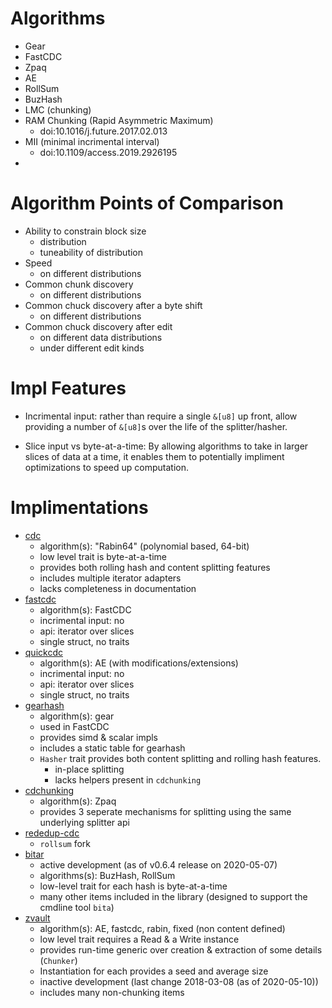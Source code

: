 
# Algorithms

 - Gear
 - FastCDC
 - Zpaq
 - AE
 - RollSum
 - BuzHash
 - LMC (chunking)
 - RAM Chunking (Rapid  Asymmetric  Maximum)
   - doi:10.1016/j.future.2017.02.013 
 - MII (minimal incrimental interval)
   - doi:10.1109/access.2019.2926195 
 - 

# Algorithm Points of Comparison

 - Ability to constrain block size
   - distribution
   - tuneability of distribution
 - Speed
   - on different distributions
 - Common chunk discovery
   - on different distributions
 - Common chuck discovery after a byte shift
   - on different distributions
 - Common chuck discovery after edit
   - on different data distributions
   - under different edit kinds

# Impl Features

 - Incrimental input: rather than require a single `&[u8]` up front, allow
   providing a number of `&[u8]`s over the life of the splitter/hasher.

 - Slice input vs byte-at-a-time: By allowing algorithms to take in larger
   slices of data at a time, it enables them to potentially impliment
   optimizations to speed up computation.

# Implimentations

 - [cdc](https://lib.rs/crates/cdc)
   - algorithm(s): "Rabin64" (polynomial based, 64-bit)
   - low level trait is byte-at-a-time
   - provides both rolling hash and content splitting features
   - includes multiple iterator adapters
   - lacks completeness in documentation
 - [fastcdc](https://lib.rs/crates/fastcdc)
   - algorithm(s): FastCDC
   - incrimental input: no
   - api: iterator over slices
   - single struct, no traits
 - [quickcdc](https://lib.rs/crates/quickcdc)
   - algorithm(s): AE (with modifications/extensions)
   - incrimental input: no
   - api: iterator over slices
   - single struct, no traits
 - [gearhash](https://docs.rs/gearhash)
   - algorithm(s): gear
   - used in FastCDC
   - provides simd & scalar impls
   - includes a static table for gearhash
   - `Hasher` trait provides both content splitting and rolling hash features.
     - in-place splitting
     - lacks helpers present in `cdchunking`
 - [cdchunking](https://docs.rs/crate/cdchunking)
   - algorithm(s): Zpaq
   - provides 3 seperate mechanisms for splitting using the same underlying splitter api
 - [rededup-cdc](https://docs.rs/crate/rdedup-cdc)
   - `rollsum` fork
 - [bitar](https://crates.io/crates/bitar)
   - active development (as of v0.6.4 release on 2020-05-07)
   - algorithms(s): BuzHash, RollSum
   - low-level trait for each hash is byte-at-a-time
   - many other items included in the library (designed to support the cmdline tool `bita`)
 - [zvault](https://github.com/dswd/zvault)
   - algorithm(s): AE, fastcdc, rabin, fixed (non content defined)
   - low level trait requires a Read & a Write instance
   - provides run-time generic over creation & extraction of some details (`Chunker`)
   - Instantiation for each provides a seed and average size
   - inactive development (last change 2018-03-08 (as of 2020-05-10))
   - includes many non-chunking items
